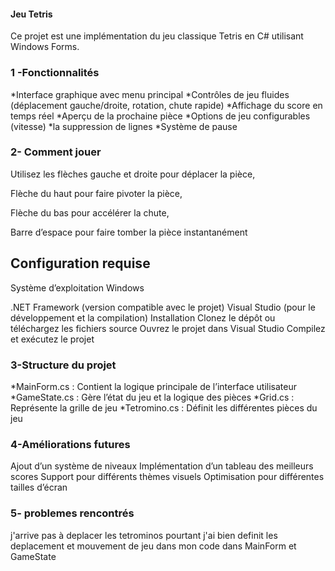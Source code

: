 #### Jeu Tetris

Ce projet est une implémentation du jeu classique Tetris en C# utilisant Windows Forms.

### 1 -Fonctionnalités

*Interface graphique avec menu principal
*Contrôles de jeu fluides (déplacement gauche/droite, rotation, chute rapide)
*Affichage du score en temps réel
*Aperçu de la prochaine pièce
*Options de jeu configurables (vitesse)
*la suppression de lignes
*Système de pause

### 2- Comment jouer

Utilisez les flèches gauche et droite pour déplacer la pièce,

Flèche du haut pour faire pivoter la pièce,

Flèche du bas pour accélérer la chute,

Barre d’espace pour faire tomber la pièce instantanément

## Configuration requise
Système d’exploitation Windows

.NET Framework (version compatible avec le projet)
Visual Studio (pour le développement et la compilation)
Installation
Clonez le dépôt ou téléchargez les fichiers source
Ouvrez le projet dans Visual Studio
Compilez et exécutez le projet

### 3-Structure du projet
*MainForm.cs : Contient la logique principale de l’interface utilisateur
*GameState.cs : Gère l’état du jeu et la logique des pièces
*Grid.cs : Représente la grille de jeu
*Tetromino.cs : Définit les différentes pièces du jeu

### 4-Améliorations futures
Ajout d’un système de niveaux
Implémentation d’un tableau des meilleurs scores
Support pour différents thèmes visuels
Optimisation pour différentes tailles d’écran

### 5- problemes rencontrés 
j'arrive pas à deplacer les tetrominos pourtant j'ai bien definit les deplacement et mouvement de jeu dans mon code dans MainForm et GameState 
